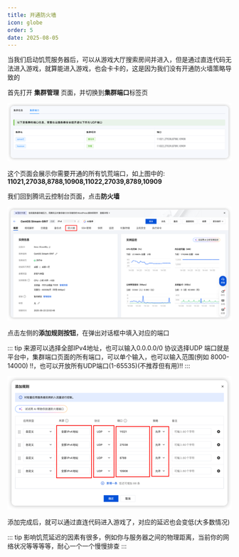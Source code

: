 ```yaml
---
title: 开通防火墙
icon: globe
order: 5
date: 2025-08-05
---
```


当我们启动饥荒服务器后，可以从游戏大厅搜索房间并进入，但是通过直连代码无法进入游戏，就算能进入游戏，也会卡卡的，这是因为我们没有开通防火墙策略导致的

首先打开 **集群管理** 页面，并切换到**集群端口**标签页

![集群端口](assets/firewall/cluster_ports.png)

这个页面会展示你需要开通的所有饥荒端口，如上图中的: 
**11021,27038,8788,10908,11022,27039,8789,10909**

我们回到腾讯云控制台页面，点击**防火墙**

![点击防火墙](assets/firewall/txcloud_firewall.png)

点击左侧的**添加规则按钮**，在弹出对话框中填入对应的端口

::: tip
来源可以选择全部IPv4地址，也可以输入0.0.0.0/0
协议选择UDP
端口就是平台中，集群端口页面的所有端口，可以单个输入，也可以输入范围(例如 8000-14000) !!，也可以开放所有UDP端口(1-65535)(不推荐但有用)!!
:::

![添加策略](assets/firewall/txcloud_firewall_setting.png)

添加完成后，就可以通过直连代码进入游戏了，对应的延迟也会变低(大多数情况)

::: tip
影响饥荒延迟的因素有很多，例如你与服务器之间的物理距离，当前你的网络状况等等等等，耐心一个一个慢慢排查
:::

